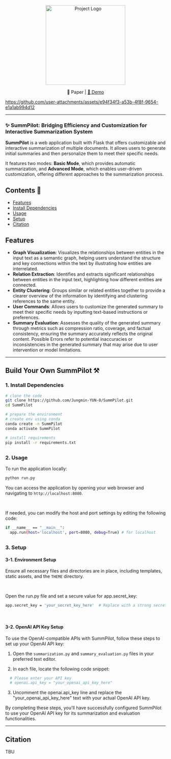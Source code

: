 <div align="center">
  <img src="https://github.com/user-attachments/assets/85bfbd12-2889-42ba-be05-41c8c12404e3" alt="Project Logo" width="250"/>
</div>

<p align="center">
   📃 Paper | <a href="https://www.youtube.com/watch?v=7ZUBIyqPpbs"> 🎥 Demo</a>
</p>


https://github.com/user-attachments/assets/e94f34f3-a53b-4f8f-9654-e1a1ab994d12


---

### ✨ SummPilot: Bridging Efficiency and Customization for Interactive Summarization System

**SummPilot** is a web application built with Flask that offers customizable and interactive summarization of multiple documents. It allows users to generate initial summaries and then personalize them to meet their specific needs.

It features two modes: **Basic Mode**, which provides automatic summarization, and **Advanced Mode**, which enables user-driven customization, offering different approaches to the summarization process.

## Contents 📑
- [Features](#Features)
- [Install Dependencies](#1.-Install-Dependencies)
- [Usage](#2.-Usage)
- [Setup](#3.-Setup)
- [Citation](#Citation)


## Features
- **Graph Visualization**: Visualizes the relationships between entities in the input text as a semantic graph, helping users understand the structure and key connections within the text by illustrating how entities are interrelated.
- **Relation Extraction**: Identifies and extracts significant relationships between entities in the input text, highlighting how different entities are connected.
- **Entity Clustering**: Groups similar or related entities together to provide a clearer overview of the information by identifying and clustering references to the same entity.
- **User Commands**: Allows users to customize the generated summary to meet their specific needs by inputting text-based instructions or preferences.
- **Summary Evaluation**: Assesses the quality of the generated summary through metrics such as compression ratio, coverage, and factual consistency, ensuring the summary accurately reflects the original content. Possible Errors refer to potential inaccuracies or inconsistencies in the generated summary that may arise due to user intervention or model limitations.

---

## Build Your Own SummPilot ⚒️

### 1. Install Dependencies

```bash
# clone the code
git clone https://github.com/Jungmin-YUN-0/SummPilot.git
cd SummPilot

# prepare the environment
# create env using conda
conda create -n SummPilot
conda activate SummPilot

# install requirements
pip install -r requirements.txt
```

##

### 2. Usage
To run the application locally:
```bash
python run.py
```
You can access the application by opening your web browser and navigating to `http://localhost:8080`.  

&nbsp;

If needed, you can modify the host and port settings by editing the following code:
```bash
if __name__ == "__main__":
  app.run(host='localhost', port=8080, debug=True) # for localhost
```

##

### 3. Setup
#### 3-1. Environment Setup
Ensure all necessary files and directories are in place, including templates, static assets, and the `THEME` directory.  

&nbsp;

Open the run.py file and set a secure value for app.secret_key:
```bash
app.secret_key = 'your_secret_key_here'  # Replace with a strong secret key
```

&nbsp;

#### 3-2. OpenAI API Key Setup
To use the OpenAI-compatible APIs with SummPilot, follow these steps to set up your OpenAI API key:

1. Open the `summarization.py` and `summary_evaluation.py` files in your preferred text editor.

2. In each file, locate the following code snippet:
 ```python
   # Please enter your API key
   # openai.api_key = "your_openai_api_key_here"
```

3. Uncomment the openai.api_key line and replace the "your_openai_api_key_here" text with your actual OpenAI API key.

By completing these steps, you'll have successfully configured SummPilot to use your OpenAI API key for its summarization and evaluation functionalities.


---

## Citation
TBU

